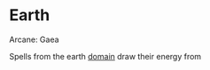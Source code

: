 ---
---

# Earth

Arcane: Gaea

Spells from the earth [domain](!Domain%20Index.md) draw their energy from 

